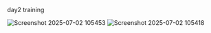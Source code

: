 day2 training

![Screenshot 2025-07-02 105453](https://github.com/user-attachments/assets/17f86810-f347-4970-b551-b308e93e54f5)
![Screenshot 2025-07-02 105418](https://github.com/user-attachments/assets/f9c19e93-3d32-47f2-934c-a087520eeb55)
